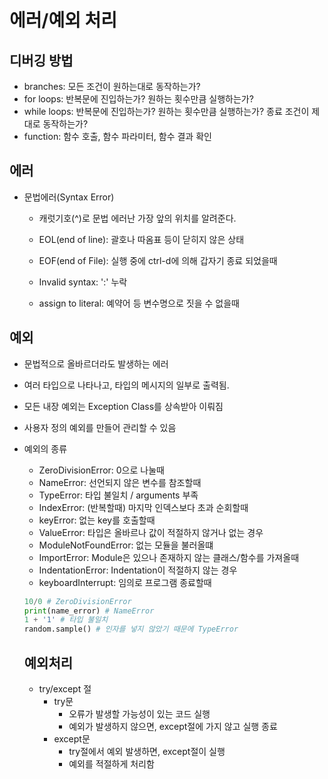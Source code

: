 # 에러/예외 처리

## 디버깅 방법
- branches: 모든 조건이 원하는대로 동작하는가?
- for loops: 반복문에 진입하는가? 원하는 횟수만큼 실행하는가?
- while loops: 반복문에 진입하는가? 원하는 횟수만큼 실행하는가? 종료 조건이 제대로 동작하는가?
- function: 함수 호출, 함수 파라미터, 함수 결과 확인


## 에러
- 문법에러(Syntax Error)
  - 캐럿기호(^)로 문법 에러난 가장 앞의 위치를 알려준다.

  - EOL(end of line): 괄호나 따옴표 등이 닫히지 않은 상태
  - EOF(end of File): 실행 중에 ctrl-d에 의해 갑자기 종료 되었을때 
  - Invalid syntax: ':' 누락
  - assign to literal: 예약어 등 변수명으로 짓을 수 없을때

## 예외
- 문법적으로 올바르더라도 발생하는 에러
- 여러 타입으로 나타나고, 타입의 메시지의 일부로 출력됨.
- 모든 내장 예외는 Exception Class를 상속받아 이뤄짐
- 사용자 정의 예외를 만들어 관리할 수 있음

- 예외의 종류
  - ZeroDivisionError: 0으로 나눌때
  - NameError: 선언되지 않은 변수를 참조할때
  - TypeError: 타입 불일치 / arguments 부족
  - IndexError: (반복할때) 마지막 인덱스보다 초과 순회할때
  - keyError: 없는 key를 호출할때
  - ValueError: 타입은 올바르나 값이 적절하지 않거나 없는 경우
  - ModuleNotFoundError: 없는 모듈을 불러올떄
  - ImportError: Module은 있으나 존재하지 않는 클래스/함수를 가져올때
  - IndentationError: Indentation이 적절하지 않는 경우
  - keyboardInterrupt: 임의로 프로그램 종료할때

  ```py
  10/0 # ZeroDivisionError
  print(name_error) # NameError
  1 + '1' # 타입 불일치
  random.sample() # 인자를 넣지 않았기 때문에 TypeError
  ```

  ## 예외처리
  - try/except 절
    - try문
      - 오류가 발생할 가능성이 있는 코드 실행
      - 예외가 발생하지 않으면, except절에 가지 않고 실행 종료
    - except문
      - try절에서 예외 발생하면, except절이 실행
      - 예외를 적절하게 처리함